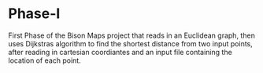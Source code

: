 Phase-I
=======

First Phase of the Bison Maps project that reads in an Euclidean graph, then uses Dijkstras algorithm to find the shortest
distance from two input points, after reading in cartesian coordiantes and an input file containing the location of each
point.
